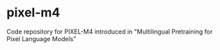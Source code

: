 # pixel-m4
Code repository for PIXEL-M4 introduced in "Multilingual Pretraining for Pixel Language Models" 

